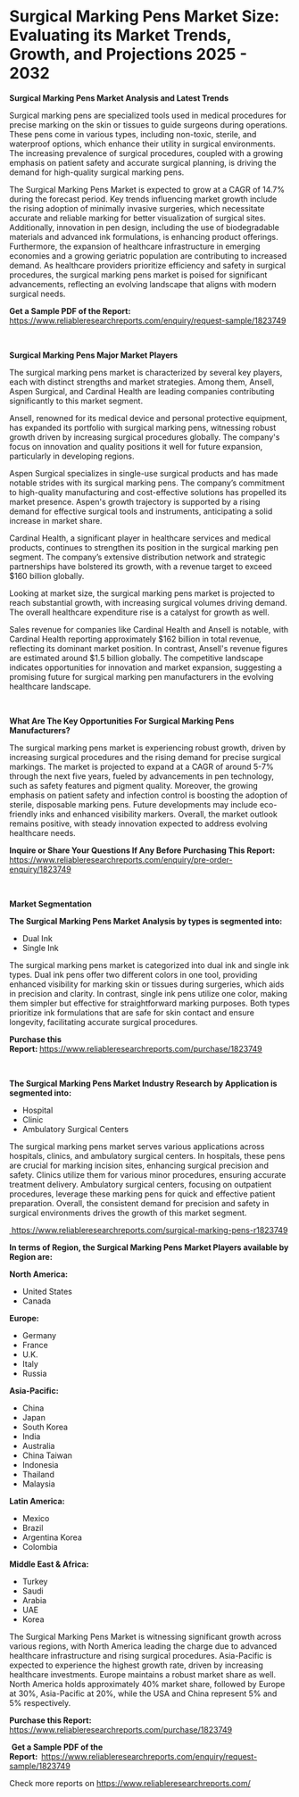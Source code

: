 <p><h1>Surgical Marking Pens Market Size: Evaluating its Market Trends, Growth, and Projections 2025 - 2032</h1></p><p><strong>Surgical Marking Pens Market Analysis and Latest Trends</strong></p>
<p><p>Surgical marking pens are specialized tools used in medical procedures for precise marking on the skin or tissues to guide surgeons during operations. These pens come in various types, including non-toxic, sterile, and waterproof options, which enhance their utility in surgical environments. The increasing prevalence of surgical procedures, coupled with a growing emphasis on patient safety and accurate surgical planning, is driving the demand for high-quality surgical marking pens.</p><p>The Surgical Marking Pens Market is expected to grow at a CAGR of 14.7% during the forecast period. Key trends influencing market growth include the rising adoption of minimally invasive surgeries, which necessitate accurate and reliable marking for better visualization of surgical sites. Additionally, innovation in pen design, including the use of biodegradable materials and advanced ink formulations, is enhancing product offerings. Furthermore, the expansion of healthcare infrastructure in emerging economies and a growing geriatric population are contributing to increased demand. As healthcare providers prioritize efficiency and safety in surgical procedures, the surgical marking pens market is poised for significant advancements, reflecting an evolving landscape that aligns with modern surgical needs.</p></p>
<p><strong>Get a Sample PDF of the Report:&nbsp;</strong> <a href="https://www.reliableresearchreports.com/enquiry/request-sample/1823749?utm_campaign=2609&utm_medium=2&utm_source=Github&utm_content=ia&utm_term=03032025&utm_id=surgical-marking-pens">https://www.reliableresearchreports.com/enquiry/request-sample/1823749</a></p>
<p>&nbsp;</p>
<p><strong>Surgical Marking Pens Major Market Players</strong></p>
<p><p>The surgical marking pens market is characterized by several key players, each with distinct strengths and market strategies. Among them, Ansell, Aspen Surgical, and Cardinal Health are leading companies contributing significantly to this market segment. </p><p>Ansell, renowned for its medical device and personal protective equipment, has expanded its portfolio with surgical marking pens, witnessing robust growth driven by increasing surgical procedures globally. The company's focus on innovation and quality positions it well for future expansion, particularly in developing regions.</p><p>Aspen Surgical specializes in single-use surgical products and has made notable strides with its surgical marking pens. The company’s commitment to high-quality manufacturing and cost-effective solutions has propelled its market presence. Aspen's growth trajectory is supported by a rising demand for effective surgical tools and instruments, anticipating a solid increase in market share.</p><p>Cardinal Health, a significant player in healthcare services and medical products, continues to strengthen its position in the surgical marking pen segment. The company’s extensive distribution network and strategic partnerships have bolstered its growth, with a revenue target to exceed $160 billion globally.</p><p>Looking at market size, the surgical marking pens market is projected to reach substantial growth, with increasing surgical volumes driving demand. The overall healthcare expenditure rise is a catalyst for growth as well.</p><p>Sales revenue for companies like Cardinal Health and Ansell is notable, with Cardinal Health reporting approximately $162 billion in total revenue, reflecting its dominant market position. In contrast, Ansell's revenue figures are estimated around $1.5 billion globally. The competitive landscape indicates opportunities for innovation and market expansion, suggesting a promising future for surgical marking pen manufacturers in the evolving healthcare landscape.</p></p>
<p>&nbsp;</p>
<p><strong>What Are The Key Opportunities For Surgical Marking Pens Manufacturers?</strong></p>
<p><p>The surgical marking pens market is experiencing robust growth, driven by increasing surgical procedures and the rising demand for precise surgical markings. The market is projected to expand at a CAGR of around 5-7% through the next five years, fueled by advancements in pen technology, such as safety features and pigment quality. Moreover, the growing emphasis on patient safety and infection control is boosting the adoption of sterile, disposable marking pens. Future developments may include eco-friendly inks and enhanced visibility markers. Overall, the market outlook remains positive, with steady innovation expected to address evolving healthcare needs.</p></p>
<p><strong>Inquire or Share Your Questions If Any Before Purchasing This Report:</strong> <a href="https://www.reliableresearchreports.com/enquiry/pre-order-enquiry/1823749?utm_campaign=2609&utm_medium=2&utm_source=Github&utm_content=ia&utm_term=03032025&utm_id=surgical-marking-pens">https://www.reliableresearchreports.com/enquiry/pre-order-enquiry/1823749</a></p>
<p>&nbsp;</p>
<p><strong>Market Segmentation</strong></p>
<p><strong>The Surgical Marking Pens Market Analysis by types is segmented into:</strong></p>
<p><ul><li>Dual Ink</li><li>Single Ink</li></ul></p>
<p><p>The surgical marking pens market is categorized into dual ink and single ink types. Dual ink pens offer two different colors in one tool, providing enhanced visibility for marking skin or tissues during surgeries, which aids in precision and clarity. In contrast, single ink pens utilize one color, making them simpler but effective for straightforward marking purposes. Both types prioritize ink formulations that are safe for skin contact and ensure longevity, facilitating accurate surgical procedures.</p></p>
<p><strong>Purchase this Report:&nbsp;</strong><a href="https://www.reliableresearchreports.com/purchase/1823749?utm_campaign=2609&utm_medium=2&utm_source=Github&utm_content=ia&utm_term=03032025&utm_id=surgical-marking-pens">https://www.reliableresearchreports.com/purchase/1823749</a></p>
<p>&nbsp;</p>
<p><strong>The Surgical Marking Pens Market Industry Research by Application is segmented into:</strong></p>
<p><ul><li>Hospital</li><li>Clinic</li><li>Ambulatory Surgical Centers</li></ul></p>
<p><p>The surgical marking pens market serves various applications across hospitals, clinics, and ambulatory surgical centers. In hospitals, these pens are crucial for marking incision sites, enhancing surgical precision and safety. Clinics utilize them for various minor procedures, ensuring accurate treatment delivery. Ambulatory surgical centers, focusing on outpatient procedures, leverage these marking pens for quick and effective patient preparation. Overall, the consistent demand for precision and safety in surgical environments drives the growth of this market segment.</p></p>
<p><a href="https://www.reliableresearchreports.com/surgical-marking-pens-r1823749?utm_campaign=2609&utm_medium=2&utm_source=Github&utm_content=ia&utm_term=03032025&utm_id=surgical-marking-pens">&nbsp;https://www.reliableresearchreports.com/surgical-marking-pens-r1823749</a></p>
<p><strong>In terms of Region, the Surgical Marking Pens Market Players available by Region are:</strong></p>
<p>
    <p> <strong> North America: </strong>
        <ul>
            <li>United States</li>
            <li>Canada</li>
        </ul>
        </p> 
    <p> <strong> Europe: </strong>
        <ul>
            <li>Germany</li>
            <li>France</li>
            <li>U.K.</li>
            <li>Italy</li>
            <li>Russia</li>
        </ul>
        </p> 
    <p> <strong> Asia-Pacific: </strong>
        <ul>
            <li>China</li>
            <li>Japan</li>
            <li>South Korea</li>
            <li>India</li>
            <li>Australia</li>
            <li>China Taiwan</li>
            <li>Indonesia</li>
            <li>Thailand</li>
            <li>Malaysia</li>
        </ul>
        </p> 
    <p> <strong> Latin America: </strong>
        <ul>
            <li>Mexico</li>
            <li>Brazil</li>
            <li>Argentina Korea</li>
            <li>Colombia</li>
        </ul>
        </p> 
    <p> <strong> Middle East & Africa: </strong>
        <ul>
            <li>Turkey</li>
            <li>Saudi</li>
            <li>Arabia</li>
            <li>UAE</li>
            <li>Korea</li>
        </ul>
    </p>
    </p>
<p><p>The Surgical Marking Pens Market is witnessing significant growth across various regions, with North America leading the charge due to advanced healthcare infrastructure and rising surgical procedures. Asia-Pacific is expected to experience the highest growth rate, driven by increasing healthcare investments. Europe maintains a robust market share as well. North America holds approximately 40% market share, followed by Europe at 30%, Asia-Pacific at 20%, while the USA and China represent 5% and 5% respectively.</p></p>
<p><strong>Purchase this Report: </strong><a href="https://www.reliableresearchreports.com/purchase/1823749?utm_campaign=2609&utm_medium=2&utm_source=Github&utm_content=ia&utm_term=03032025&utm_id=surgical-marking-pens">https://www.reliableresearchreports.com/purchase/1823749</a></p>
<p>&nbsp;<strong>Get a Sample PDF of the Report:&nbsp;&nbsp;</strong><a href="https://www.reliableresearchreports.com/enquiry/request-sample/1823749?utm_campaign=2609&utm_medium=2&utm_source=Github&utm_content=ia&utm_term=03032025&utm_id=surgical-marking-pens">https://www.reliableresearchreports.com/enquiry/request-sample/1823749</a></p>
<p><strong></strong></p>
<p>Check more reports on <a href="https://www.reliableresearchreports.com/?utm_campaign=2609&utm_medium=2&utm_source=Github&utm_content=ia&utm_term=03032025&utm_id=surgical-marking-pens">https://www.reliableresearchreports.com/</a></p>